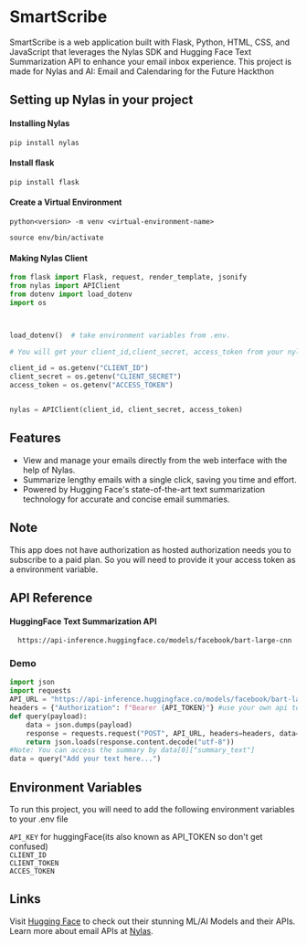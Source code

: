 # SmartScribe

SmartScribe is a web application built with Flask, Python, HTML, CSS, and JavaScript that leverages the Nylas SDK and Hugging Face Text Summarization API to enhance your email inbox experience. This project is made for Nylas and AI: Email and Calendaring for the Future Hackthon

## Setting up Nylas in your project

#### Installing Nylas
```
pip install nylas
```
#### Install flask

```
pip install flask
```

#### Create a Virtual Environment

```
python<version> -m venv <virtual-environment-name>
```

```
source env/bin/activate
```

#### Making Nylas Client
```python
from flask import Flask, request, render_template, jsonify
from nylas import APIClient
from dotenv import load_dotenv
import os



load_dotenv()  # take environment variables from .env.

# You will get your client_id,client_secret, access_token from your nylas account

client_id = os.getenv("CLIENT_ID")
client_secret = os.getenv("CLIENT_SECRET")
access_token = os.getenv("ACCESS_TOKEN")


nylas = APIClient(client_id, client_secret, access_token)
```

## Features  
* View and manage your emails directly from the web interface with the help of Nylas.  
* Summarize lengthy emails with a single click, saving you time and effort.  
* Powered by Hugging Face's state-of-the-art text summarization technology for accurate and concise email summaries.

## Note 
This app does not have authorization as hosted authorization needs you to subscribe to a paid plan. So you will need to provide it your access token as a environment variable.

## API Reference

#### HuggingFace Text Summarization API

```http
  https://api-inference.huggingface.co/models/facebook/bart-large-cnn
```

### Demo
```python
import json
import requests
API_URL = "https://api-inference.huggingface.co/models/facebook/bart-large-cnn"
headers = {"Authorization": f"Bearer {API_TOKEN}"} #use your own api token you can get it from your hugging face account
def query(payload):
    data = json.dumps(payload)
    response = requests.request("POST", API_URL, headers=headers, data=data)
    return json.loads(response.content.decode("utf-8"))
#Note: You can access the summary by data[0]["summary_text"]
data = query("Add your text here...")
```
## Environment Variables

To run this project, you will need to add the following environment variables to your .env file

`API_KEY` for huggingFace(its also known as API_TOKEN so don't get confused)  
`CLIENT_ID`  
`CLIENT_TOKEN`  
`ACCES_TOKEN`

[Hugging Face]: https://huggingface.co/
[Nylas]: https://www.nylas.com/

## Links

Visit [Hugging Face] to check out their stunning ML/AI Models and their APIs.  
Learn more about email APIs at [Nylas].


